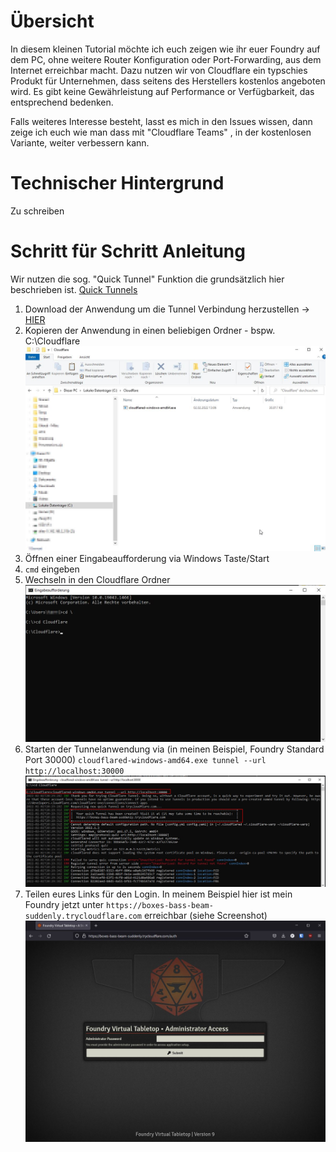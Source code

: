 # Übersicht 
In diesem kleinen Tutorial möchte ich euch zeigen wie ihr euer Foundry auf dem PC, ohne weitere Router Konfiguration oder Port-Forwarding, aus dem Internet erreichbar macht.
Dazu nutzen wir von Cloudflare ein typschies Produkt für Unternehmen, dass seitens des Herstellers kostenlos angeboten wird.
Es gibt keine Gewährleistung auf Performance or Verfügbarkeit, das entsprechend bedenken. 

Falls weiteres Interesse besteht, lasst es mich in den Issues wissen, dann zeige ich euch wie man dass mit "Cloudflare Teams" , in der kostenlosen Variante, weiter verbessern kann.

# Technischer Hintergrund
Zu schreiben


# Schritt für Schritt Anleitung

Wir nutzen die sog. "Quick Tunnel" Funktion die grundsätzlich hier beschrieben ist. [Quick Tunnels](https://developers.cloudflare.com/cloudflare-one/connections/connect-apps/run-tunnel/trycloudflare)

1. Download der Anwendung um die Tunnel Verbindung herzustellen -> [HIER](https://github.com/cloudflare/cloudflared/releases/latest/download/cloudflared-windows-amd64.exe)
2. Kopieren der Anwendung in einen beliebigen Ordner - bspw. C:\Cloudflare
![Explorer Übersicht](/Windows_Explorer.jpg)
3. Öffnen einer Eingabeaufforderung via Windows Taste/Start
4. `cmd` eingeben
5. Wechseln in den Cloudflare Ordner 
![CMD Ordner](/CMD-Folder.jpg)
6. Starten der Tunnelanwendung via (in meinen Beispiel, Foundry Standard Port 30000)
`cloudflared-windows-amd64.exe tunnel --url http://localhost:30000`
![Tunnel Setup](/CF-Tunnel-setup.jpg)
7. Teilen eures Links für den Login. In meinem Beispiel hier ist mein Foundry jetzt unter `https://boxes-bass-beam-suddenly.trycloudflare.com` erreichbar (siehe Screenshot)
![Foundry Login](/FoundryLogin.jpg)
